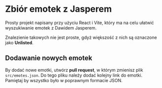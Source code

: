 # Zbiór emotek z Jasperem
Prosty projekt napisany przy użyciu React i Vite, który ma na celu ułatwić wyszukiwanie 
emotek z Dawidem Jasperem.

Znalezienie takowych nie jest proste, gdyż większość z nich są oznaczone jako **Unlisted**.
## Dodawanie nowych emotek

By dodać nowe emotki, utwórz **pull request**, w którym zmienisz plik `src/emotes.json`.
Do tego pliku należy dodać kolejny link do emotki. Pamiętaj by wszystko było w poprawnym formacie JSON.